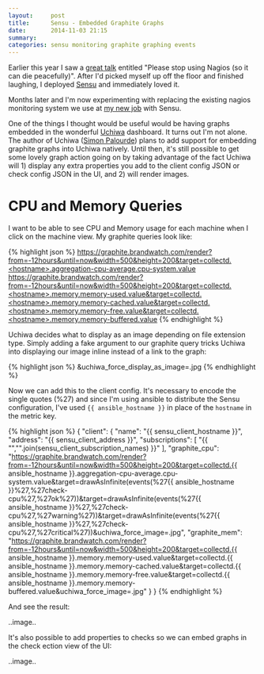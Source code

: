 ```yaml
---
layout:     post
title:      Sensu - Embedded Graphite Graphs
date:       2014-11-03 21:15
summary:
categories: sensu monitoring graphite graphing events
---
```


Earlier this year I saw a [great talk](with://www.youtube.com/watch?v=Q9BagdHGopg) entitled "Please stop using Nagios (so it can die peacefully)". After I'd picked myself up off the floor and finished laughing, I deployed [Sensu](http://sensuapp.com) and immediately loved it.

Months later and I'm now experimenting with replacing the existing nagios monitoring system we use at [my new job](http://brandwatch.com) with Sensu.

One of the things I thought would be useful would be having graphs embedded in the wonderful [Uchiwa](http://uchiwa.io) dashboard. It turns out I'm not alone. The author of Uchiwa ([Simon Palourde](http://github.com/palourde)) plans to add support for embedding graphite graphs into Uchiwa natively. Until then, it's still possible to get some lovely graph action going on by taking advantage of the fact Uchiwa will 1) display any extra properties you add to the client config JSON or check config JSON in the UI, and 2) will render images.

# CPU and Memory Queries

I want to be able to see CPU and Memory usage for each machine when I click on the machine view. My graphite queries look like:

{% highlight json %}
https://graphite.brandwatch.com/render?from=-12hours&until=now&width=500&height=200&target=collectd.<hostname>.aggregation-cpu-average.cpu-system.value
https://graphite.brandwatch.com/render?from=-12hours&until=now&width=500&height=200&target=collectd.<hostname>.memory.memory-used.value&target=collectd.<hostname>.memory.memory-cached.value&target=collectd.<hostname>.memory.memory-free.value&target=collectd.<hostname>.memory.memory-buffered.value
{% endhighlight %}

Uchiwa decides what to display as an image depending on file extension type. Simply adding a fake argument to our graphite query tricks Uchiwa into displaying our image inline instead of a link to the graph:

{% highlight json %}
&uchiwa_force_display_as_image=.jpg
{% endhighlight %}

Now we can add this to the client config. It's necessary to encode the single quotes (%27) and since I'm using ansible to distribute the Sensu configuration, I've used `{{ ansible_hostname }}` in place of the `hostname` in the metric key.

{% highlight json %}
{
   "client": {
      "name": "{{ sensu_client_hostname }}",
      "address": "{{ sensu_client_address }}",
      "subscriptions": [ "{{ "\",\"".join(sensu_client_subscription_names) }}" ],
      "graphite_cpu": "https://graphite.brandwatch.com/render?from=-12hours&until=now&width=500&height=200&target=collectd.{{ ansible_hostname }}.aggregation-cpu-average.cpu-system.value&target=drawAsInfinite(events(%27{{ ansible_hostname }}%27,%27check-cpu%27,%27ok%27))&target=drawAsInfinite(events(%27{{ ansible_hostname }}%27,%27check-cpu%27,%27warning%27))&target=drawAsInfinite(events(%27{{ ansible_hostname }}%27,%27check-cpu%27,%27critical%27))&uchiwa_force_image=.jpg",
      "graphite_mem": "https://graphite.brandwatch.com/render?from=-12hours&until=now&width=500&height=200&target=collectd.{{ ansible_hostname }}.memory.memory-used.value&target=collectd.{{ ansible_hostname }}.memory.memory-cached.value&target=collectd.{{ ansible_hostname }}.memory.memory-free.value&target=collectd.{{ ansible_hostname }}.memory.memory-buffered.value&uchiwa_force_image=.jpg"
   }
}
{% endhighlight %}

And see the result:

..image..

It's also possible to add properties to checks so we can embed graphs in the check ection view of the UI:

..image..
